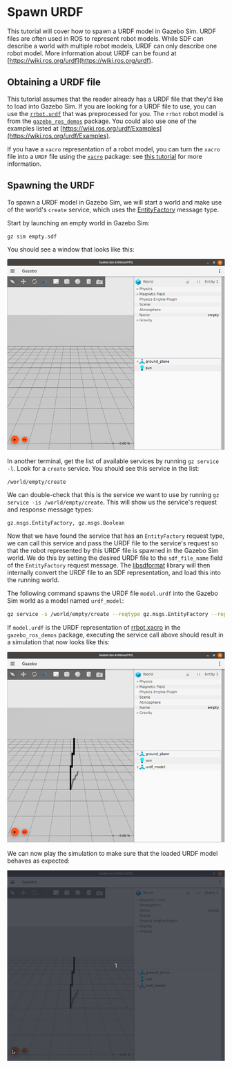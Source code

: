 # Spawn URDF

This tutorial will cover how to spawn a URDF model in Gazebo Sim.
URDF files are often used in ROS to represent robot models.
While SDF can describe a world with multiple robot models, URDF can only describe one robot model.
More information about URDF can be found at [https://wiki.ros.org/urdf](https://wiki.ros.org/urdf).

## Obtaining a URDF file

This tutorial assumes that the reader already has a URDF file that they'd like to load into Gazebo Sim.
If you are looking for a URDF file to use, you can use the [`rrbot.urdf`](https://github.com/gazebosim/docs/blob/master/jetty/tutorials/spawn_urdf/rrbot.urdf) that was preprocessed for you. The `rrbot` robot model is from the [`gazebo_ros_demos`](https://github.com/ros-simulation/gazebo_ros_demos) package. You could also use one of the examples listed at [https://wiki.ros.org/urdf/Examples](https://wiki.ros.org/urdf/Examples).

If you have a `xacro` representation of a robot model, you can turn the `xacro` file into a `URDF` file using the [`xacro`](https://index.ros.org/p/xacro/) package: see [this tutorial](https://docs.ros.org/en/humble/Tutorials/Intermediate/URDF/Using-Xacro-to-Clean-Up-a-URDF-File.html) for more information.

## Spawning the URDF

To spawn a URDF model in Gazebo Sim, we will start a world and make use of the world's `create` service, which uses the [EntityFactory](https://gazebosim.org/api/msgs/9/entity__factory_8pb_8h.html) message type.

Start by launching an empty world in Gazebo Sim:
```bash
gz sim empty.sdf
```

You should see a window that looks like this:

![empty_world](tutorials/spawn_urdf/empty_world.png)

In another terminal, get the list of available services by running `gz service -l`.
Look for a `create` service.
You should see this service in the list:
```
/world/empty/create
```

We can double-check that this is the service we want to use by running `gz service -is /world/empty/create`.
This will show us the service's request and response message types:
```
gz.msgs.EntityFactory, gz.msgs.Boolean
```

Now that we have found the service that has an `EntityFactory` request type, we can call this service and pass the URDF file to the service's request so that the robot represented by this URDF file is spawned in the Gazebo Sim world.
We do this by setting the desired URDF file to the `sdf_file_name` field of the `EntityFactory` request message.
The [libsdformat](https://gazebosim.org/libs/sdformat) library will then internally convert the URDF file to an SDF representation, and load this into the running world.

The following command spawns the URDF file `model.urdf` into the Gazebo Sim world as a model named `urdf_model`:
```bash
gz service -s /world/empty/create --reqtype gz.msgs.EntityFactory --reptype gz.msgs.Boolean --timeout 1000 --req 'sdf_filename: "/path/to/model.urdf", name: "urdf_model"'
```

If `model.urdf` is the URDF representation of [rrbot.xacro](https://github.com/ros-simulation/gazebo_ros_demos/blob/kinetic-devel/rrbot_description/urdf/rrbot.xacro) in the `gazebo_ros_demos` package, executing the service call above should result in a simulation that now looks like this:

![urdf_spawned](tutorials/spawn_urdf/urdf_spawned.png)

We can now play the simulation to make sure that the loaded URDF model behaves as expected:

![urdf_arm_falling](tutorials/spawn_urdf/rrbot.gif)
